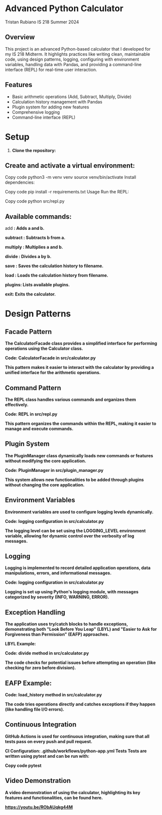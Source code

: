 # Advanced Python Calculator

Tristan Rubiano
IS 218 Summer 2024

## Overview

This project is an advanced Python-based calculator that I developed for my IS 218 Midterm. It highlights practices like writing clean, maintainable code, using design patterns, logging, configuring with environment variables, handling data with Pandas, and providing a command-line interface (REPL) for real-time user interaction.

## Features

- Basic arithmetic operations (Add, Subtract, Multiply, Divide)
- Calculation history management with Pandas
- Plugin system for adding new features
- Comprehensive logging
- Command-line interface (REPL)

# Setup

1. **Clone the repository:**


## Create and activate a virtual environment:

Copy code
python3 -m venv venv
source venv/bin/activate
Install dependencies:

Copy code
pip install -r requirements.txt
Usage
Run the REPL:

Copy code
python src/repl.py


## Available commands:

add <a> <b>: 
Adds a and b.

subtract <a> <b>: 
Subtracts b from a.

multiply <a> <b>: 
Multiplies a and b.

divide <a> <b>: 
Divides a by b.

save <filename>: 
Saves the calculation history to filename.

load <filename>: 
Loads the calculation history from filename.

plugins: Lists available plugins.

exit: Exits the calculator.

# Design Patterns

## Facade Pattern

The CalculatorFacade class provides a simplified interface for performing operations using the Calculator class.

Code: 
CalculatorFacade in src/calculator.py

This pattern makes it easier to interact with the calculator by providing a unified interface for the arithmetic operations.

## Command Pattern
The REPL class handles various commands and organizes them effectively.

Code: 
REPL in src/repl.py

This pattern organizes the commands within the REPL, making it easier to manage and execute commands.

## Plugin System
The PluginManager class dynamically loads new commands or features without modifying the core application.

Code: 
PluginManager in src/plugin_manager.py

This system allows new functionalities to be added through plugins without changing the core application.

## Environment Variables
Environment variables are used to configure logging levels dynamically.

Code: 
logging configuration in src/calculator.py

The logging level can be set using the LOGGING_LEVEL environment variable, allowing for dynamic control over the verbosity of log messages.

## Logging
Logging is implemented to record detailed application operations, data manipulations, errors, and informational messages.

Code: 
logging configuration in src/calculator.py

Logging is set up using Python's logging module, with messages categorized by severity (INFO, WARNING, ERROR).

## Exception Handling
The application uses try/catch blocks to handle exceptions, demonstrating both "Look Before You Leap" (LBYL) and "Easier to Ask for Forgiveness than Permission" (EAFP) approaches.

LBYL Example:

Code: 
divide method in src/calculator.py

The code checks for potential issues before attempting an operation (like checking for zero before division).

## EAFP Example:

Code: 
load_history method in src/calculator.py

The code tries operations directly and catches exceptions if they happen (like handling file I/O errors).

## Continuous Integration
GitHub Actions is used for continuous integration, making sure that all tests pass on every push and pull request.

CI Configuration: .github/workflows/python-app.yml
Tests
Tests are written using pytest and can be run with:

Copy code
pytest

## Video Demonstration
A video demonstration of using the calculator, highlighting its key features and functionalities, can be found here.

https://youtu.be/RObAUqkg44M 
